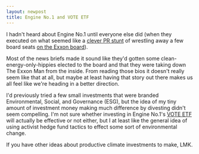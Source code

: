 ```yaml
---
layout: newpost
title: Engine No.1 and VOTE ETF
---
```


I hadn't heard about Engine No.1 until everyone else did (when they
executed on what seemed like a [clever PR
stunt](https://www.reuters.com/business/energy/exxon-faces-proxy-fight-launched-by-new-activist-firm-engine-no-1-2020-12-11/)
of wrestling away a few board seats [on the Exxon
board](https://reenergizexom.com/board-candidates/)).

Most of the news briefs made it sound like they'd gotten some
clean-energy-only-hippies elected to the board and that they were taking
down The Exxon Man from the inside. From reading those bios it doesn't
really seem like that at all, but maybe at least having that story out
there makes us all feel like we're heading in a better direction.

I'd previously tried a few small investments that were branded
Environmental, Social, and Governance (ESG), but the idea of my tiny
amount of investment money making much difference by divesting didn't
seem compelling. I'm not sure whether investing in Engine No.1's [VOTE
ETF](https://etf.engine1.com/) will actually be effective or not either,
but I at least like the general idea of using activist hedge fund
tactics to effect some sort of environmental change.

If you have other ideas about productive climate investments to make,
LMK.
